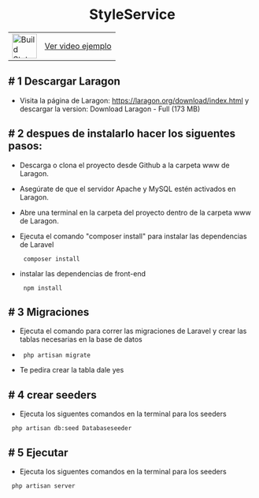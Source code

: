 <div align="center">
  <h1>StyleService</h1>
</div>


<table align="center">
  <tr>
    <td>
      <a href="https://github.com/laravel/framework/actions">
        <img src="https://upload.wikimedia.org/wikipedia/commons/thumb/4/4f/YouTube_social_white_squircle.svg/2048px-YouTube_social_white_squircle.svg.png" alt="Build Status" style="width: 50px; vertical-align: middle;">
      </a>
    </td>
    <td>
      <a href="https://github.com/laravel/framework/actions">
      Ver video ejemplo
      </a>
    </td>
  </tr>
</table>




## # 1 Descargar Laragon

- Visita la página de Laragon: https://laragon.org/download/index.html y descargar la version: Download Laragon - Full (173 MB)

## # 2 despues de instalarlo hacer los siguentes pasos: 

- Descarga o clona el proyecto desde Github a la carpeta www de Laragon.
- Asegúrate de que el servidor Apache y MySQL estén activados en Laragon.
- Abre una terminal en la carpeta del proyecto dentro de la carpeta www de Laragon.
- Ejecuta el comando "composer install" para instalar las dependencias de Laravel

   <pre><code> composer install</code></pre>
   
- instalar las dependencias de front-end

   <pre><code> npm install </code></pre>
  
## # 3 Migraciones

- Ejecuta el comando para correr las migraciones de Laravel y crear las tablas necesarias en la base de datos

 - <pre><code> php artisan migrate</code></pre>
 
- Te pedira crear la tabla dale yes

## # 4 crear seeders

- Ejecuta los siguentes comandos en la terminal para los seeders
<pre><code> php artisan db:seed Databaseseeder</code></pre>

## # 5 Ejecutar
- Ejecuta los siguentes comandos en la terminal para los seeders
<pre><code> php artisan server</code></pre>


